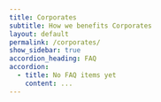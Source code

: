 ```yaml
---
title: Corporates
subtitle: How we benefits Corporates
layout: default
permalink: /corporates/
show_sidebar: true
accordion_heading: FAQ
accordion: 
  - title: No FAQ items yet
    content: ...
---
```



